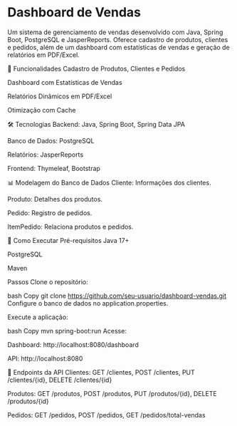 # Dashboard de Vendas
Um sistema de gerenciamento de vendas desenvolvido com Java, Spring Boot, PostgreSQL e JasperReports. Oferece cadastro de produtos, clientes e pedidos, além de um dashboard com estatísticas de vendas e geração de relatórios em PDF/Excel.

🚀 Funcionalidades
Cadastro de Produtos, Clientes e Pedidos

Dashboard com Estatísticas de Vendas

Relatórios Dinâmicos em PDF/Excel

Otimização com Cache

🛠️ Tecnologias
Backend: Java, Spring Boot, Spring Data JPA

Banco de Dados: PostgreSQL

Relatórios: JasperReports

Frontend: Thymeleaf, Bootstrap

📊 Modelagem do Banco de Dados
Cliente: Informações dos clientes.

Produto: Detalhes dos produtos.

Pedido: Registro de pedidos.

ItemPedido: Relaciona produtos e pedidos.

🚀 Como Executar
Pré-requisitos
Java 17+

PostgreSQL

Maven

Passos
Clone o repositório:

bash
Copy
git clone https://github.com/seu-usuario/dashboard-vendas.git
Configure o banco de dados no application.properties.

Execute a aplicação:

bash
Copy
mvn spring-boot:run
Acesse:

Dashboard: http://localhost:8080/dashboard

API: http://localhost:8080

📝 Endpoints da API
Clientes: GET /clientes, POST /clientes, PUT /clientes/{id}, DELETE /clientes/{id}

Produtos: GET /produtos, POST /produtos, PUT /produtos/{id}, DELETE /produtos/{id}

Pedidos: GET /pedidos, POST /pedidos, GET /pedidos/total-vendas
